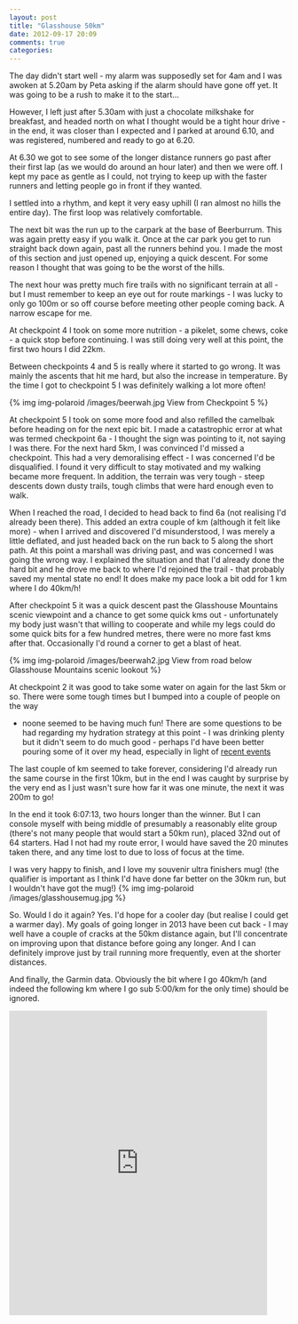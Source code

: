 ```yaml
---
layout: post
title: "Glasshouse 50km"
date: 2012-09-17 20:09
comments: true
categories: 
---
```

The day didn't start well - my alarm was supposedly set for 4am and I was
awoken at 5.20am by Peta asking if the alarm should have gone off yet. 
It was going to be a rush to make it to the start...

However, I left just after 5.30am with just a chocolate milkshake for 
breakfast, and headed north on what I thought would be a tight hour drive - in
the end, it was closer than I expected and I parked at around 6.10, and was
registered, numbered and ready to go at 6.20.

At 6.30 we got to see some of the longer distance runners go past after their
first lap (as we would do around an hour later) and then we were off. I kept 
my pace as gentle as I could, not trying to keep up with the faster runners 
and letting people go in front if they wanted. 

I settled into a rhythm, and kept it very easy uphill (I ran almost no hills
the entire day). The first loop was relatively comfortable.

The next bit was the run up to the carpark at the base of Beerburrum. This was
again pretty easy if you walk it. Once at the car park you get to run straight 
back down again, past all the runners behind you. I made the most of this 
section and just opened up, enjoying a quick descent. For some reason I 
thought that was going to be the worst of the hills. 

The next hour was pretty much fire trails with no significant terrain at all -
but I must remember to keep an eye out for route markings - I was lucky to only
go 100m or so off course before meeting other people coming back. A narrow
escape for me. 

At checkpoint 4 I took on some more nutrition - a pikelet, some chews, coke - 
a quick stop before continuing. I was still doing very well at this point, 
the first two hours I did 22km. 

Between checkpoints 4 and 5 is really where it started to go wrong. It was
mainly the ascents that hit me hard, but also the increase in temperature. 
By the time I got to checkpoint 5 I was definitely walking a lot more often!

{% img img-polaroid /images/beerwah.jpg View from Checkpoint 5 %}

At checkpoint 5 I took on some more food and also refilled the camelbak 
before heading on for the next epic bit. I made a catastrophic error at what
was termed checkpoint 6a - I thought the sign was pointing to it, not saying
I was there. For the next hard 5km, I was convinced I'd missed a checkpoint.
This had a very demoralising effect - I was concerned I'd be disqualified.
I found it very difficult to stay motivated and my walking became more
frequent. In addition, the terrain was very tough - steep descents down
dusty trails, tough climbs that were hard enough even to walk. 

When I reached the road, I decided to head back to find 6a (not realising I'd
already been there). This added an extra couple of km (although it felt like
more) - when I arrived and discovered I'd misunderstood, I was merely
a little deflated, and just headed back on the run back to 5 along the short 
path. At this point a marshall was driving past, and was concerned I was going
the wrong way. I explained the situation and that I'd already done the hard bit
and he drove me back to where I'd rejoined the trail - that probably saved
my mental state no end! It does make my pace look a bit odd for 1 km where 
I do 40km/h!

After checkpoint 5 it was a quick descent past the Glasshouse Mountains scenic
viewpoint and a chance to get some quick kms out - unfortunately my body just
wasn't that willing to cooperate and while my legs could do some quick bits
for a few hundred metres, there were no more fast kms after that. Occasionally
I'd round a corner to get a blast of heat. 

{% img img-polaroid /images/beerwah2.jpg View from road below Glasshouse Mountains scenic lookout %}

At checkpoint 2 it was good to take some water on again for the last 5km or so.
There were some tough times but I bumped into a couple of people on the way
- noone seemed to be having much fun! There are some questions to be had 
regarding my hydration strategy at this point - I was drinking plenty but it
didn't seem to do much good - perhaps I'd have been better pouring some of it
over my head, especially in light of [recent events](http://www.news.com.au/national/hiker-lost-in-tasmania-died-because-he-drank-too-much-water-finds-coroner/story-fndo4eg9-1226475915282)

The last couple of km seemed to take forever, considering I'd already run the
same course in the first 10km, but in the end I was caught by surprise by the
very end as I just wasn't sure how far it was one minute, the next it was 200m
to go!

In the end it took 6:07:13, two hours longer than the winner. But I can console 
myself with being middle of presumably a reasonably elite group (there's not
many people that would start a 50km run), placed 32nd out of 64 starters. Had
I not had my route error, I would have saved the 20 minutes taken there, and
any time lost to due to loss of focus at the time. 

I was very happy to finish, and I love my souvenir ultra finishers mug! (the 
qualifier is important as I think I'd have done far better on the 30km run, 
but I wouldn't have got the mug!)
{% img img-polaroid /images/glasshousemug.jpg %}

So. Would I do it again? Yes. I'd hope for a cooler day (but realise I could
get a warmer day). My goals of going longer in 2013 have been cut back - I may
well have a couple of cracks at the 50km distance again, but I'll concentrate
on improving upon that distance before going any longer. And I can definitely
improve just by trail running more frequently, even at the shorter distances.

And finally, the Garmin data. Obviously the bit where I go 40km/h (and indeed the following km where I go sub 5:00/km for the only time) should be ignored.

<iframe width='465' height='548' frameborder='0' src='http://connect.garmin.com:80/activity/embed/223118696'></iframe>
